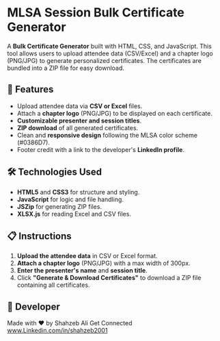 # MLSA Session Bulk Certificate Generator

A **Bulk Certificate Generator** built with HTML, CSS, and JavaScript. This tool allows users to upload attendee data (CSV/Excel) and a chapter logo (PNG/JPG) to generate personalized certificates. The certificates are bundled into a ZIP file for easy download.

## 🚀 Features

- Upload attendee data via **CSV or Excel** files.
- Attach a **chapter logo** (PNG/JPG) to be displayed on each certificate.
- **Customizable presenter and session titles**.
- **ZIP download** of all generated certificates.
- Clean and **responsive design** following the MLSA color scheme (#0386D7).
- Footer credit with a link to the developer's **LinkedIn profile**.

## 🛠️ Technologies Used

- **HTML5** and **CSS3** for structure and styling.
- **JavaScript** for logic and file handling.
- **JSZip** for generating ZIP files.
- **XLSX.js** for reading Excel and CSV files.

## 📋 Instructions

1. **Upload the attendee data** in CSV or Excel format.
2. **Attach a chapter logo** (PNG/JPG) with a max width of 300px.
3. **Enter the presenter's name** and **session title**.
4. Click **"Generate & Download Certificates"** to download a ZIP file containing all certificates.

## 📝 Developer
Made with ❤️ by Shahzeb Ali
Get Connected www.Linkedin.com/in/shahzeb2001
